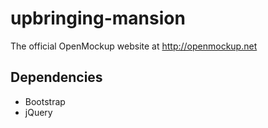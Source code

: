 upbringing-mansion
==================

The official OpenMockup website at http://openmockup.net

Dependencies
------------

- Bootstrap
- jQuery

